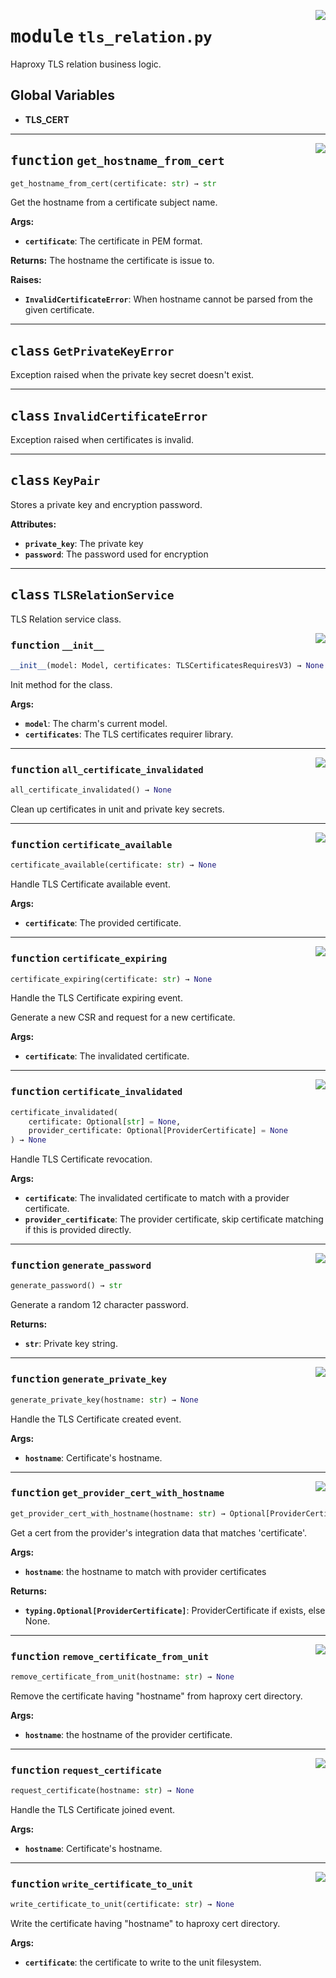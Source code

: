 <!-- markdownlint-disable -->

<a href="../src/tls_relation.py#L0"><img align="right" style="float:right;" src="https://img.shields.io/badge/-source-cccccc?style=flat-square"></a>

# <kbd>module</kbd> `tls_relation.py`
Haproxy TLS relation business logic. 

**Global Variables**
---------------
- **TLS_CERT**

---

<a href="../src/tls_relation.py#L51"><img align="right" style="float:right;" src="https://img.shields.io/badge/-source-cccccc?style=flat-square"></a>

## <kbd>function</kbd> `get_hostname_from_cert`

```python
get_hostname_from_cert(certificate: str) → str
```

Get the hostname from a certificate subject name. 



**Args:**
 
 - <b>`certificate`</b>:  The certificate in PEM format. 



**Returns:**
 The hostname the certificate is issue to. 



**Raises:**
 
 - <b>`InvalidCertificateError`</b>:  When hostname cannot be parsed from the given certificate. 


---

## <kbd>class</kbd> `GetPrivateKeyError`
Exception raised when the private key secret doesn't exist. 





---

## <kbd>class</kbd> `InvalidCertificateError`
Exception raised when certificates is invalid. 





---

## <kbd>class</kbd> `KeyPair`
Stores a private key and encryption password. 



**Attributes:**
 
 - <b>`private_key`</b>:  The private key 
 - <b>`password`</b>:  The password used for encryption 





---

## <kbd>class</kbd> `TLSRelationService`
TLS Relation service class. 

<a href="../src/tls_relation.py#L82"><img align="right" style="float:right;" src="https://img.shields.io/badge/-source-cccccc?style=flat-square"></a>

### <kbd>function</kbd> `__init__`

```python
__init__(model: Model, certificates: TLSCertificatesRequiresV3) → None
```

Init method for the class. 



**Args:**
 
 - <b>`model`</b>:  The charm's current model. 
 - <b>`certificates`</b>:  The TLS certificates requirer library. 




---

<a href="../src/tls_relation.py#L252"><img align="right" style="float:right;" src="https://img.shields.io/badge/-source-cccccc?style=flat-square"></a>

### <kbd>function</kbd> `all_certificate_invalidated`

```python
all_certificate_invalidated() → None
```

Clean up certificates in unit and private key secrets. 

---

<a href="../src/tls_relation.py#L241"><img align="right" style="float:right;" src="https://img.shields.io/badge/-source-cccccc?style=flat-square"></a>

### <kbd>function</kbd> `certificate_available`

```python
certificate_available(certificate: str) → None
```

Handle TLS Certificate available event. 



**Args:**
 
 - <b>`certificate`</b>:  The provided certificate. 

---

<a href="../src/tls_relation.py#L182"><img align="right" style="float:right;" src="https://img.shields.io/badge/-source-cccccc?style=flat-square"></a>

### <kbd>function</kbd> `certificate_expiring`

```python
certificate_expiring(certificate: str) → None
```

Handle the TLS Certificate expiring event. 

Generate a new CSR and request for a new certificate. 



**Args:**
 
 - <b>`certificate`</b>:  The invalidated certificate. 

---

<a href="../src/tls_relation.py#L205"><img align="right" style="float:right;" src="https://img.shields.io/badge/-source-cccccc?style=flat-square"></a>

### <kbd>function</kbd> `certificate_invalidated`

```python
certificate_invalidated(
    certificate: Optional[str] = None,
    provider_certificate: Optional[ProviderCertificate] = None
) → None
```

Handle TLS Certificate revocation. 



**Args:**
 
 - <b>`certificate`</b>:  The invalidated certificate to match with a provider certificate. 
 - <b>`provider_certificate`</b>:  The provider certificate, skip certificate matching if this is provided directly. 

---

<a href="../src/tls_relation.py#L94"><img align="right" style="float:right;" src="https://img.shields.io/badge/-source-cccccc?style=flat-square"></a>

### <kbd>function</kbd> `generate_password`

```python
generate_password() → str
```

Generate a random 12 character password. 



**Returns:**
 
 - <b>`str`</b>:  Private key string. 

---

<a href="../src/tls_relation.py#L118"><img align="right" style="float:right;" src="https://img.shields.io/badge/-source-cccccc?style=flat-square"></a>

### <kbd>function</kbd> `generate_private_key`

```python
generate_private_key(hostname: str) → None
```

Handle the TLS Certificate created event. 



**Args:**
 
 - <b>`hostname`</b>:  Certificate's hostname. 

---

<a href="../src/tls_relation.py#L166"><img align="right" style="float:right;" src="https://img.shields.io/badge/-source-cccccc?style=flat-square"></a>

### <kbd>function</kbd> `get_provider_cert_with_hostname`

```python
get_provider_cert_with_hostname(hostname: str) → Optional[ProviderCertificate]
```

Get a cert from the provider's integration data that matches 'certificate'. 



**Args:**
 
 - <b>`hostname`</b>:  the hostname to match with provider certificates 



**Returns:**
 
 - <b>`typing.Optional[ProviderCertificate]`</b>:  ProviderCertificate if exists, else None. 

---

<a href="../src/tls_relation.py#L273"><img align="right" style="float:right;" src="https://img.shields.io/badge/-source-cccccc?style=flat-square"></a>

### <kbd>function</kbd> `remove_certificate_from_unit`

```python
remove_certificate_from_unit(hostname: str) → None
```

Remove the certificate having "hostname" from haproxy cert directory. 



**Args:**
 
 - <b>`hostname`</b>:  the hostname of the provider certificate. 

---

<a href="../src/tls_relation.py#L103"><img align="right" style="float:right;" src="https://img.shields.io/badge/-source-cccccc?style=flat-square"></a>

### <kbd>function</kbd> `request_certificate`

```python
request_certificate(hostname: str) → None
```

Handle the TLS Certificate joined event. 



**Args:**
 
 - <b>`hostname`</b>:  Certificate's hostname. 

---

<a href="../src/tls_relation.py#L257"><img align="right" style="float:right;" src="https://img.shields.io/badge/-source-cccccc?style=flat-square"></a>

### <kbd>function</kbd> `write_certificate_to_unit`

```python
write_certificate_to_unit(certificate: str) → None
```

Write the certificate having "hostname" to haproxy cert directory. 



**Args:**
 
 - <b>`certificate`</b>:  the certificate to write to the unit filesystem. 


